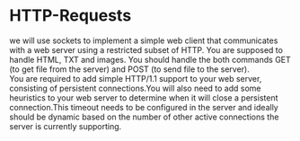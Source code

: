 # HTTP-Requests
we will use sockets to implement a simple web client that communicates with a web server using a restricted subset of HTTP.
You are supposed to handle HTML, TXT and images. 
You should handle the both commands GET (to get file from the server) and POST (to send 
file to the server).  
You are required to add simple HTTP/1.1 support to your web server, consisting of persistent connections.You will also need to add some heuristics to your web server to determine when it will close a persistent connection.This timeout needs to be configured in the server and ideally should be dynamic based on the number of other active connections the server is currently supporting. 
